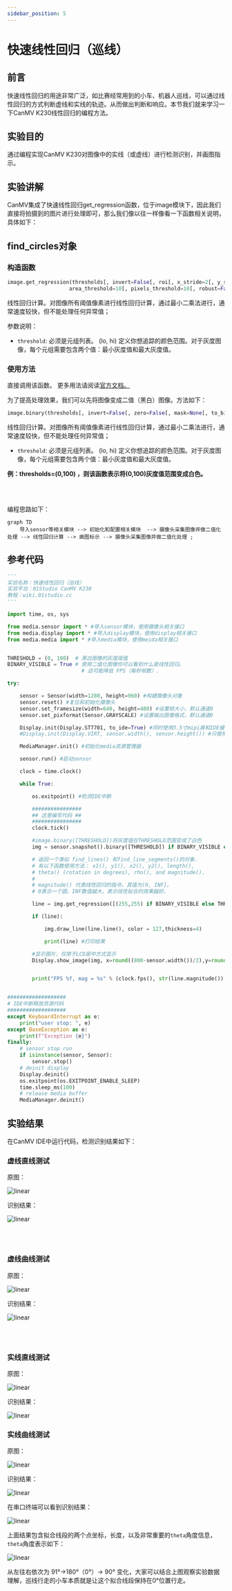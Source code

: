 ```yaml
---
sidebar_position: 5
---
```


# 快速线性回归（巡线）

## 前言
快速线性回归的用途非常广泛，如比赛经常用到的小车、机器人巡线，可以通过线性回归的方式判断虚线和实线的轨迹。从而做出判断和响应。本节我们就来学习一下CanMV K230线性回归的编程方法。

## 实验目的
通过编程实现CanMV K230对图像中的实线（或虚线）进行检测识别，并画图指示。

## 实验讲解

CanMV集成了快速线性回归get_regression函数，位于image模块下，因此我们直接将拍摄到的图片进行处理即可，那么我们像以往一样像看一下函数相关说明，具体如下：

## find_circles对象

### 构造函数
```python
image.get_regression(thresholds[, invert=False[, roi[, x_stride=2[, y_stride=1[, 
                    area_threshold=10[, pixels_threshold=10[, robust=False]]]]]]])
```
线性回归计算。对图像所有阈值像素进行线性回归计算，通过最小二乘法进行，通常速度较快，但不能处理任何异常值；

参数说明：
- `threshold`: 必须是元组列表。 (lo, hi) 定义你想追踪的颜色范围。对于灰度图像，每个元组需要包含两个值：最小灰度值和最大灰度值。

### 使用方法

直接调用该函数。 更多用法请阅读[官方文档。](https://developer.canaan-creative.com/k230_canmv/main/zh/api/openmv/image.html#get-regression)


为了提高处理效果，我们可以先将图像变成二值（黑白）图像。方法如下：

```python
image.binary(thresholds[, invert=False[, zero=False[, mask=None[, to_bitmap=False[, copy=False]]]]])
```
线性回归计算。对图像所有阈值像素进行线性回归计算，通过最小二乘法进行，通常速度较快，但不能处理任何异常值；
- `threshold`: 必须是元组列表。 (lo, hi) 定义你想追踪的颜色范围。对于灰度图像，每个元组需要包含两个值：最小灰度值和最大灰度值。

**例：thresholds=(0,100) ，则该函数表示将(0,100)灰度值范围变成白色。**

<br></br>

编程思路如下：

```mermaid
graph TD
    导入sensor等相关模块 --> 初始化和配置相关模块  --> 摄像头采集图像并做二值化处理 --> 线性回归计算 --> 画图标示 --> 摄像头采集图像并做二值化处理 ;
```

## 参考代码

```python
'''
实验名称：快速线性回归（巡线）
实验平台：01Studio CanMV K230
教程：wiki.01studio.cc
'''

import time, os, sys

from media.sensor import * #导入sensor模块，使用摄像头相关接口
from media.display import * #导入display模块，使用display相关接口
from media.media import * #导入media模块，使用meida相关接口


THRESHOLD = (0, 100)  # 黑白图像的灰度阈值
BINARY_VISIBLE = True # 使用二值化图像你可以看到什么是线性回归。
                        # 这可能降低 FPS（每秒帧数）.

try:

    sensor = Sensor(width=1280, height=960) #构建摄像头对象
    sensor.reset() #复位和初始化摄像头
    sensor.set_framesize(width=640, height=480) #设置帧大小，默认通道0
    sensor.set_pixformat(Sensor.GRAYSCALE) #设置输出图像格式，默认通道0

    Display.init(Display.ST7701, to_ide=True) #同时使用3.5寸mipi屏和IDE缓冲区显示图像，800x480分辨率
    #Display.init(Display.VIRT, sensor.width(), sensor.height()) #只使用IDE缓冲区显示图像

    MediaManager.init() #初始化media资源管理器

    sensor.run() #启动sensor

    clock = time.clock()

    while True:

        os.exitpoint() #检测IDE中断

        ################
        ## 这里编写代码 ##
        ################
        clock.tick()

        #image.binary([THRESHOLD])将灰度值在THRESHOLD范围变成了白色
        img = sensor.snapshot().binary([THRESHOLD]) if BINARY_VISIBLE else sensor.snapshot()

        # 返回一个类似 find_lines() 和find_line_segments()的对象.
        # 有以下函数使用方法： x1(), y1(), x2(), y2(), length(),
        # theta() (rotation in degrees), rho(), and magnitude().
        #
        # magnitude() 代表线性回归的指令，其值为(0, INF]。
        # 0表示一个圆，INF数值越大，表示线性拟合的效果越好。

        line = img.get_regression([(255,255) if BINARY_VISIBLE else THRESHOLD])

        if (line):

            img.draw_line(line.line(), color = 127,thickness=4)

            print(line) #打印结果

        #显示图片，仅用于LCD居中方式显示
        Display.show_image(img, x=round((800-sensor.width())/2),y=round((480-sensor.height())/2))


        print("FPS %f, mag = %s" % (clock.fps(), str(line.magnitude()) if (line) else "N/A"))


###################
# IDE中断释放资源代码
###################
except KeyboardInterrupt as e:
    print("user stop: ", e)
except BaseException as e:
    print(f"Exception {e}")
finally:
    # sensor stop run
    if isinstance(sensor, Sensor):
        sensor.stop()
    # deinit display
    Display.deinit()
    os.exitpoint(os.EXITPOINT_ENABLE_SLEEP)
    time.sleep_ms(100)
    # release media buffer
    MediaManager.deinit()
```

## 实验结果

在CanMV IDE中运行代码，检测识别结果如下：

### 虚线直线测试

原图：

![linear](./img/linear/linear1.png) 

识别结果：

![linear](./img/linear/linear1_1.png)

<br></br>

### 虚线曲线测试

原图：

![linear](./img/linear/linear2.png) 

识别结果：

![linear](./img/linear/linear2_1.png)

<br></br>

### 实线直线测试

原图：

![linear](./img/linear/linear3.png) 

识别结果：

![linear](./img/linear/linear3_1.png)

### 实线曲线测试

原图：

![linear](./img/linear/linear4.png) 

识别结果：

![linear](./img/linear/linear4_1.png)

在串口终端可以看到识别结果：

![linear](./img/linear/linear5.png)

上面结果包含拟合线段的两个点坐标，长度，以及非常重要的`theta`角度信息，`theta`角度表示如下：

![linear](./img/linear/linear6.png)

从左往右依次为 91°->180°（0°）-> 90° 变化，大家可以结合上图观察实验数据理解，巡线行走的小车本质就是让这个拟合线段保持在0°位置行走。






